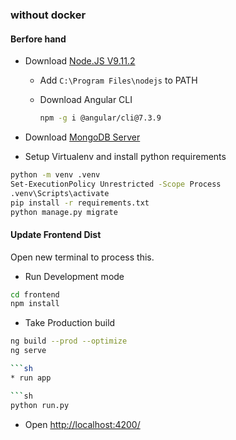 ### without docker

#### Berfore hand

* Download [Node.JS V9.11.2](https://nodejs.org/dist/v9.11.2/node-v9.11.2-x64.msi)
  * Add `C:\Program Files\nodejs` to PATH
  * Download Angular CLI

    ```bash
    npm -g i @angular/cli@7.3.9
    ```

* Download [MongoDB Server](https://fastdl.mongodb.org/windows/mongodb-windows-x86_64-7.0.8-signed.msi)

* Setup Virtualenv and install python requirements

```sh
python -m venv .venv
Set-ExecutionPolicy Unrestricted -Scope Process
.venv\Scripts\activate
pip install -r requirements.txt
python manage.py migrate
```

#### Update Frontend Dist

Open new terminal to process this.

* Run Development mode

```sh
cd frontend
npm install
```

* Take Production build

```sh
ng build --prod --optimize
ng serve

```sh
* run app

```sh
python run.py
```

* Open <http://localhost:4200/>